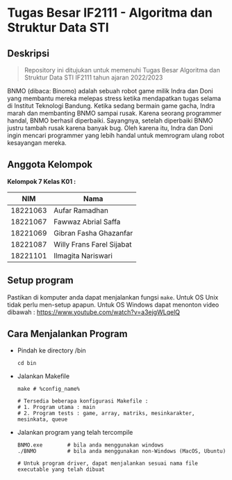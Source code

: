 # Tugas Besar IF2111 - Algoritma dan Struktur Data STI

## Deskripsi

> Repository ini ditujukan untuk memenuhi Tugas Besar Algoritma dan Struktur Data STI IF2111 tahun ajaran 2022/2023

BNMO (dibaca: Binomo) adalah sebuah robot game milik Indra dan Doni yang membantu mereka melepas stress ketika mendapatkan tugas selama di Institut Teknologi Bandung. Ketika sedang bermain game gacha, Indra marah dan membanting BNMO sampai rusak. Karena seorang programmer handal, BNMO berhasil diperbaiki. Sayangnya, setelah diperbaiki BNMO justru tambah rusak karena banyak bug. Oleh karena itu, Indra dan Doni ingin mencari programmer yang lebih handal untuk memrogram ulang robot kesayangan mereka.

## Anggota Kelompok

**Kelompok 7 Kelas K01 :**

| NIM          | Nama                       |
| ---          | ---                        |
| 18221063     | Aufar Ramadhan             |
| 18221067     | Fawwaz Abrial Saffa        |
| 18221069     | Gibran Fasha Ghazanfar     |
| 18221087     | Willy Frans Farel Sijabat  |
| 18221101     | Ilmagita Nariswari         |

## Setup program
Pastikan di komputer anda dapat menjalankan fungsi ```make```. Untuk OS Unix tidak perlu men-setup apapun. Untuk OS Windows dapat menonton video dibawah :
https://www.youtube.com/watch?v=a3ejgWLqelQ

## Cara Menjalankan Program
- Pindah ke directory /bin
    ``` 
    cd bin
    ```
- Jalankan Makefile
    ```
    make # %config_name%

    # Tersedia beberapa konfigurasi Makefile :
    # 1. Program utama : main
    # 2. Program tests : game, array, matriks, mesinkarakter, mesinkata, queue
    ```
    
- Jalankan program yang telah tercompile
    ``` 
    BNMO.exe        # bila anda menggunakan windows 
    ./BNMO          # bila anda menggunakan non-Windows (MacOS, Ubuntu)  

    # Untuk program driver, dapat menjalankan sesuai nama file executable yang telah dibuat
    ```